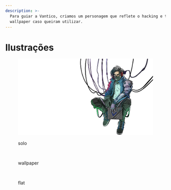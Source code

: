 ```yaml
---
description: >-
  Para guiar a Vantico, criamos um personagem que reflete o hacking e temos um
  wallpaper caso queiram utilizar.
---
```


# Ilustrações

<figure><img src="../../.gitbook/assets/HackerVantico-WIDE_B.png" alt=""><figcaption><p>solo</p></figcaption></figure>



<figure><img src="../../.gitbook/assets/HackerVantico-WIDE.png" alt=""><figcaption><p>wallpaper</p></figcaption></figure>

<figure><img src="../../.gitbook/assets/HackerVantico-WIDE_flat.png" alt=""><figcaption><p>flat</p></figcaption></figure>
